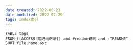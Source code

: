 ```yaml
---
date created: 2022-06-23
date modified: 2022-07-20
tags: index索引
---
```


```dataview
TABLE tags
FROM [[ACCESS 笔记组织法]] and #readme说明 and -"README"
SORT file.name asc
```